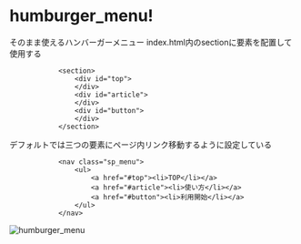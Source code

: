 # humburger_menu!
そのまま使えるハンバーガーメニュー
index.html内のsectionに要素を配置して使用する
```
            <section>
                <div id="top">
                </div>
                <div id="article">
                </div>
                <div id="button">
                </div>
            </section>
```
デフォルトでは三つの要素にページ内リンク移動するように設定している
```
            <nav class="sp_menu">
                <ul>
                    <a href="#top"><li>TOP</li></a>
                    <a href="#article"><li>使い方</li></a>
                    <a href="#button"><li>利用開始</li></a>
                </ul>
            </nav>
```

![humburger_menu](https://user-images.githubusercontent.com/104476684/204077821-eca058cf-d20f-4317-bc2b-8b53d7f5c2f0.gif)
